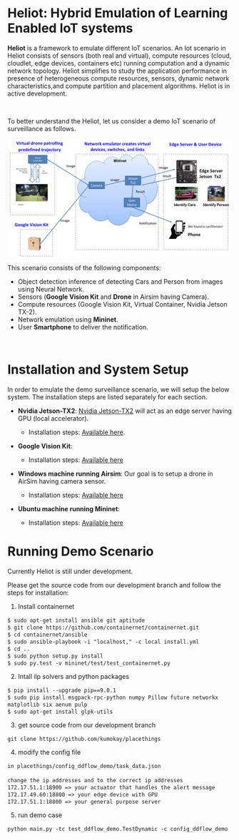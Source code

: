 # Heliot: Hybrid Emulation of Learning Enabled IoT systems


**Heliot** is a framework to emulate different IoT scenarios. An Iot scenario in Heliot consists of sensors (both real and virtual), compute resources (cloud, cloudlet, edge devices, containers etc) running computation and a dynamic network topology.  Heliot simplifies to study the application performance in presence of heterogeneous compute resources, sensors, dynamic network characteristics,and compute partition and placement algorithms. Heliot is in active development. 

<br />

To better understand the Heliot, let us consider a demo IoT scenario of surveillance as follows.

![Demo Surveillance Scenario](https://github.com/nesl/Heliot/blob/master/docs/images/Demo_Arch_1.png)

This scenario consists of the following components:
- Object detection inference of detecting Cars and Person from images using Neural Network.
- Sensors (**Google Vision Kit** and **Drone** in Airsim having Camera).
- Compute resources (Google Vision Kit, Virtual Container, Nvidia Jetson TX-2).
- Network emulation using **Mininet**.
- User **Smartphone** to deliver the notification.

<br />

# Installation and System Setup
In order to emulate the demo surveillance scenario, we will setup the below system. The installation steps are listed separately for each section.

- **Nvidia Jetson-TX2**: [Nvidia Jetson-TX2](https://www.nvidia.com/en-us/autonomous-machines/embedded-systems-dev-kits-modules/) will act as an edge server having GPU (local accelerator). 
  - Installation steps: [Available here](https://github.com/nesl/Heliot/tree/master/computation/Jetson).

- **Google Vision Kit**:
  - Installation steps: [Available here](https://github.com/nesl/Heliot/blob/master/sensor/RaspberryPi/Readme.md)

- **Windows machine running Airsim**: Our goal is to setup a drone in AirSim having camera sensor. 
  - Installation steps: [Available here](https://github.com/nesl/Heliot/blob/master/sensor/AirSim/Readme.md)

- **Ubuntu machine running Mininet**:
  - Installation steps: [Available here](https://github.com/nesl/Heliot/blob/master/network/Mininet/Readme.md)

# Running Demo Scenario

Currently Heliot is still under development. 

Please get the source code from our development branch and follow the steps for installation: 

1. Install containernet
```
$ sudo apt-get install ansible git aptitude
$ git clone https://github.com/containernet/containernet.git
$ cd containernet/ansible
$ sudo ansible-playbook -i "localhost," -c local install.yml
$ cd ..
$ sudo python setup.py install
$ sudo py.test -v mininet/test/test_containernet.py
```

2. Intall ilp solvers and python packages
```
$ pip install --upgrade pip==9.0.1
$ sudo pip install msgpack-rpc-python numpy Pillow future networkx matplotlib six aenum pulp
$ sudo apt-get install glpk-utils
```

3. get source code from our development branch
```
git clone https://github.com/kumokay/placethings
```

4. modify the config file
```
in placethings/config_ddflow_demo/task_data.json

change the ip addresses and to the correct ip addresses
172.17.51.1:18900 => your actuator that handles the alert message
172.17.49.60:18800 => your edge device with GPU
172.17.51.1:18800 => your general purpose server
```

5. run demo case
```
python main.py -tc test_ddflow_demo.TestDynamic -c config_ddflow_demo
```
